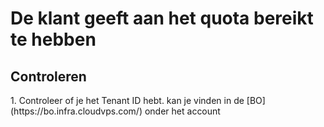 <h1> De klant geeft aan het quota bereikt te hebben </h1>

<h2> Controleren </h2>
1. Controleer of je het Tenant ID hebt. kan je vinden in de [BO] (https://bo.infra.cloudvps.com/) onder het account